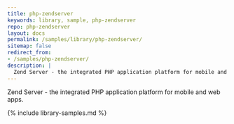 ```yaml
---
title: php-zendserver
keywords: library, sample, php-zendserver
repo: php-zendserver
layout: docs
permalink: /samples/library/php-zendserver/
sitemap: false
redirect_from:
- /samples/php-zendserver/
description: |
  Zend Server - the integrated PHP application platform for mobile and web apps.
---
```


Zend Server - the integrated PHP application platform for mobile and web apps.


{% include library-samples.md %}
